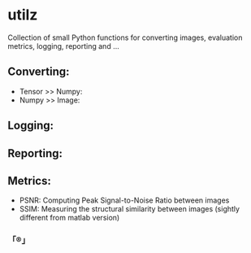 # utilz
Collection of small Python functions for converting images, evaluation metrics, logging, reporting and ...

## Converting:

* Tensor >> Numpy:
* Numpy >> Image:

## Logging:

## Reporting:

## Metrics:
* PSNR: Computing Peak Signal-to-Noise Ratio between images
* SSIM: Measuring the structural similarity between images (sightly different from matlab version)

### 「®️」
